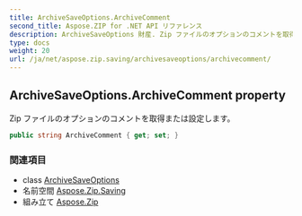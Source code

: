 ```yaml
---
title: ArchiveSaveOptions.ArchiveComment
second_title: Aspose.ZIP for .NET API リファレンス
description: ArchiveSaveOptions 財産. Zip ファイルのオプションのコメントを取得または設定します
type: docs
weight: 20
url: /ja/net/aspose.zip.saving/archivesaveoptions/archivecomment/
---
```

## ArchiveSaveOptions.ArchiveComment property

Zip ファイルのオプションのコメントを取得または設定します。

```csharp
public string ArchiveComment { get; set; }
```

### 関連項目

* class [ArchiveSaveOptions](../)
* 名前空間 [Aspose.Zip.Saving](../../archivesaveoptions/)
* 組み立て [Aspose.Zip](../../../)


